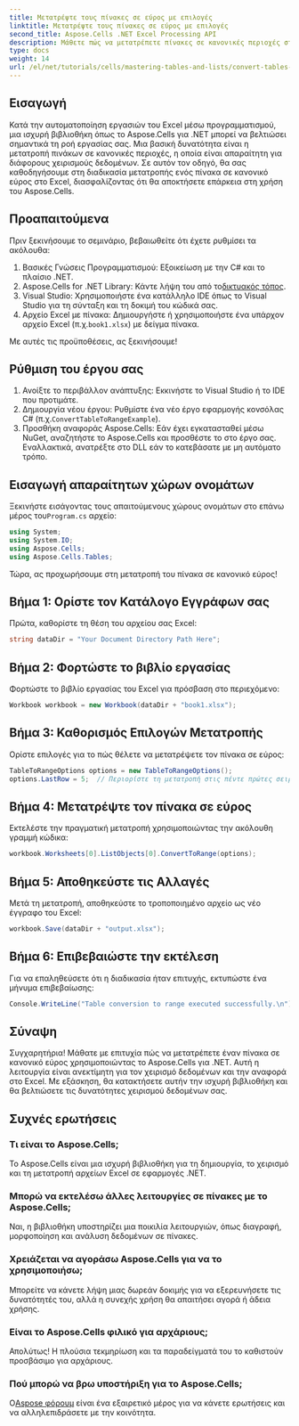 ```yaml
---
title: Μετατρέψτε τους πίνακες σε εύρος με επιλογές
linktitle: Μετατρέψτε τους πίνακες σε εύρος με επιλογές
second_title: Aspose.Cells .NET Excel Processing API
description: Μάθετε πώς να μετατρέπετε πίνακες σε κανονικές περιοχές στο Excel μέσω προγραμματισμού. Είτε είστε έμπειρος προγραμματιστής είτε αρχάριος, αυτό το σεμινάριο παρέχει βήμα προς βήμα.
type: docs
weight: 14
url: /el/net/tutorials/cells/mastering-tables-and-lists/convert-tables-to-range-with-options/
---
```

## Εισαγωγή

Κατά την αυτοματοποίηση εργασιών του Excel μέσω προγραμματισμού, μια ισχυρή βιβλιοθήκη όπως το Aspose.Cells για .NET μπορεί να βελτιώσει σημαντικά τη ροή εργασίας σας. Μια βασική δυνατότητα είναι η μετατροπή πινάκων σε κανονικές περιοχές, η οποία είναι απαραίτητη για διάφορους χειρισμούς δεδομένων. Σε αυτόν τον οδηγό, θα σας καθοδηγήσουμε στη διαδικασία μετατροπής ενός πίνακα σε κανονικό εύρος στο Excel, διασφαλίζοντας ότι θα αποκτήσετε επάρκεια στη χρήση του Aspose.Cells.

## Προαπαιτούμενα

Πριν ξεκινήσουμε το σεμινάριο, βεβαιωθείτε ότι έχετε ρυθμίσει τα ακόλουθα:

1. Βασικές Γνώσεις Προγραμματισμού: Εξοικείωση με την C# και το πλαίσιο .NET.
2.  Aspose.Cells for .NET Library: Κάντε λήψη του από το[δικτυακός τόπος](https://releases.aspose.com/cells/net/).
3. Visual Studio: Χρησιμοποιήστε ένα κατάλληλο IDE όπως το Visual Studio για τη σύνταξη και τη δοκιμή του κώδικά σας.
4.  Αρχείο Excel με πίνακα: Δημιουργήστε ή χρησιμοποιήστε ένα υπάρχον αρχείο Excel (π.χ.`book1.xlsx`) με δείγμα πίνακα.

Με αυτές τις προϋποθέσεις, ας ξεκινήσουμε!

## Ρύθμιση του έργου σας

1. Ανοίξτε το περιβάλλον ανάπτυξης: Εκκινήστε το Visual Studio ή το IDE που προτιμάτε.
2. Δημιουργία νέου έργου: Ρυθμίστε ένα νέο έργο εφαρμογής κονσόλας C# (π.χ.`ConvertTableToRangeExample`).
3. Προσθήκη αναφοράς Aspose.Cells: Εάν έχει εγκατασταθεί μέσω NuGet, αναζητήστε το Aspose.Cells και προσθέστε το στο έργο σας. Εναλλακτικά, ανατρέξτε στο DLL εάν το κατεβάσατε με μη αυτόματο τρόπο.

## Εισαγωγή απαραίτητων χώρων ονομάτων

 Ξεκινήστε εισάγοντας τους απαιτούμενους χώρους ονομάτων στο επάνω μέρος του`Program.cs` αρχείο:

```csharp
using System;
using System.IO;
using Aspose.Cells;
using Aspose.Cells.Tables;
```

Τώρα, ας προχωρήσουμε στη μετατροπή του πίνακα σε κανονικό εύρος!

## Βήμα 1: Ορίστε τον Κατάλογο Εγγράφων σας

Πρώτα, καθορίστε τη θέση του αρχείου σας Excel:

```csharp
string dataDir = "Your Document Directory Path Here";
```

## Βήμα 2: Φορτώστε το βιβλίο εργασίας

Φορτώστε το βιβλίο εργασίας του Excel για πρόσβαση στο περιεχόμενο:

```csharp
Workbook workbook = new Workbook(dataDir + "book1.xlsx");
```

## Βήμα 3: Καθορισμός Επιλογών Μετατροπής

Ορίστε επιλογές για το πώς θέλετε να μετατρέψετε τον πίνακα σε εύρος:

```csharp
TableToRangeOptions options = new TableToRangeOptions();
options.LastRow = 5;  // Περιορίστε τη μετατροπή στις πέντε πρώτες σειρές του πίνακα
```

## Βήμα 4: Μετατρέψτε τον πίνακα σε εύρος

Εκτελέστε την πραγματική μετατροπή χρησιμοποιώντας την ακόλουθη γραμμή κώδικα:

```csharp
workbook.Worksheets[0].ListObjects[0].ConvertToRange(options);
```

## Βήμα 5: Αποθηκεύστε τις Αλλαγές

Μετά τη μετατροπή, αποθηκεύστε το τροποποιημένο αρχείο ως νέο έγγραφο του Excel:

```csharp
workbook.Save(dataDir + "output.xlsx");
```

## Βήμα 6: Επιβεβαιώστε την εκτέλεση

Για να επαληθεύσετε ότι η διαδικασία ήταν επιτυχής, εκτυπώστε ένα μήνυμα επιβεβαίωσης:

```csharp
Console.WriteLine("Table conversion to range executed successfully.\n");
```

## Σύναψη

Συγχαρητήρια! Μάθατε με επιτυχία πώς να μετατρέπετε έναν πίνακα σε κανονικό εύρος χρησιμοποιώντας το Aspose.Cells για .NET. Αυτή η λειτουργία είναι ανεκτίμητη για τον χειρισμό δεδομένων και την αναφορά στο Excel. Με εξάσκηση, θα κατακτήσετε αυτήν την ισχυρή βιβλιοθήκη και θα βελτιώσετε τις δυνατότητες χειρισμού δεδομένων σας.

## Συχνές ερωτήσεις

### Τι είναι το Aspose.Cells;  
Το Aspose.Cells είναι μια ισχυρή βιβλιοθήκη για τη δημιουργία, το χειρισμό και τη μετατροπή αρχείων Excel σε εφαρμογές .NET.

### Μπορώ να εκτελέσω άλλες λειτουργίες σε πίνακες με το Aspose.Cells;  
Ναι, η βιβλιοθήκη υποστηρίζει μια ποικιλία λειτουργιών, όπως διαγραφή, μορφοποίηση και ανάλυση δεδομένων σε πίνακες.

### Χρειάζεται να αγοράσω Aspose.Cells για να το χρησιμοποιήσω;  
Μπορείτε να κάνετε λήψη μιας δωρεάν δοκιμής για να εξερευνήσετε τις δυνατότητές του, αλλά η συνεχής χρήση θα απαιτήσει αγορά ή άδεια χρήσης.

### Είναι το Aspose.Cells φιλικό για αρχάριους;  
Απολύτως! Η πλούσια τεκμηρίωση και τα παραδείγματά του το καθιστούν προσβάσιμο για αρχάριους.

### Πού μπορώ να βρω υποστήριξη για το Aspose.Cells;  
 Ο[Aspose φόρουμ](https://forum.aspose.com/c/cells/9) είναι ένα εξαιρετικό μέρος για να κάνετε ερωτήσεις και να αλληλεπιδράσετε με την κοινότητα.